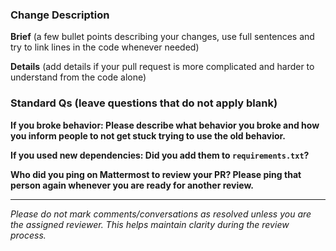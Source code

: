### Change Description

**Brief** (a few bullet points describing your changes, use full sentences and try to link lines in the code whenever needed)



**Details** (add details if your pull request is more complicated and harder to understand from the code alone)



### Standard Qs (leave questions that do not apply blank)
**If you broke behavior: Please describe what behavior you broke and how you inform people to not get stuck trying to use the old behavior.**



**If you used new dependencies: Did you add them to `requirements.txt`?**



**Who did you ping on Mattermost to review your PR? Please ping that person again whenever you are ready for another review.**



---
*Please do not mark comments/conversations as resolved unless you are the assigned reviewer. This helps maintain clarity during the review process.*

